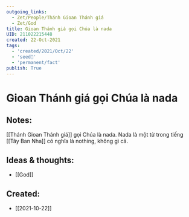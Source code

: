 ```yaml
---
outgoing_links:
  - Zet/People/Thánh Gioan Thánh giá
  - Zet/God
title: Gioan Thánh giá gọi Chúa là nada
UID: 211022215448
created: 22-Oct-2021
tags:
  - 'created/2021/Oct/22'
  - 'seed🥜'
  - 'permanent/fact'
publish: True
---
```

# Gioan Thánh giá gọi Chúa là nada

## Notes:
[[Thánh Gioan Thánh giá]] gọi Chúa là nada. Nada là một từ trong tiếng [[Tây Ban Nha]] có nghĩa là nothing, không gì cả.

## Ideas & thoughts:
- [[God]]


## Created:
- [[2021-10-22]]
